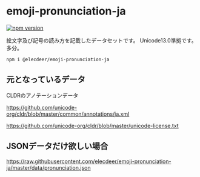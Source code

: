 # emoji-pronunciation-ja

[![npm version](https://badge.fury.io/js/%40elecdeer%2Femoji-pronunciation-ja.svg)](https://badge.fury.io/js/%40elecdeer%2Femoji-pronunciation-ja)

絵文字及び記号の読み方を記載したデータセットです。
Unicode13.0準拠です。多分。

`npm i @elecdeer/emoji-pronunciation-ja`

## 元となっているデータ
CLDRのアノテーションデータ

https://github.com/unicode-org/cldr/blob/master/common/annotations/ja.xml

https://github.com/unicode-org/cldr/blob/master/unicode-license.txt

## JSONデータだけ欲しい場合
https://raw.githubusercontent.com/elecdeer/emoji-pronunciation-ja/master/data/pronunciation.json

